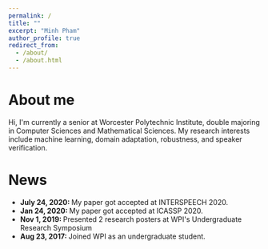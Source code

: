 ```yaml
---
permalink: /
title: ""
excerpt: "Minh Pham"
author_profile: true
redirect_from: 
  - /about/
  - /about.html
---
```


About me
======
Hi, I'm currently a senior at Worcester Polytechnic Institute, double majoring in Computer Sciences and Mathematical Sciences. My research interests include machine learning, domain adaptation, robustness, and speaker verification.

News
======
<ul>
  <li><b style="text-indent: 50px;">July 24, 2020: </b> My paper got accepted at INTERSPEECH 2020.</li>
  <li><b>Jan 24, 2020: </b> My paper got accepted at ICASSP 2020.</li>
  <li><b>Nov 1, 2019: </b> Presented 2 research posters at WPI's Undergraduate Research Symposium</li>
  <li><b>Aug 23, 2017: </b> Joined WPI as an undergraduate student.</li>
</ul>